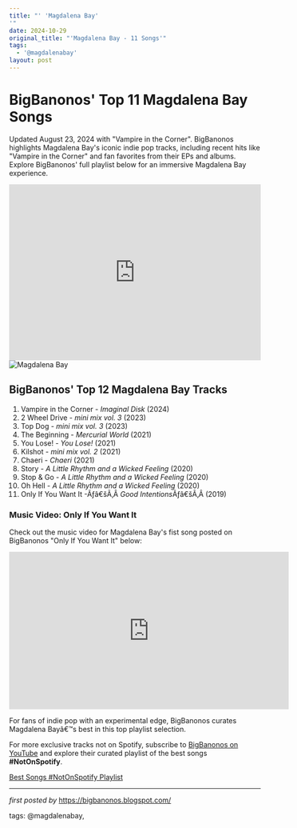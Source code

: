 ```yaml
---
title: "' 'Magdalena Bay'
'"
date: 2024-10-29
original_title: "'Magdalena Bay - 11 Songs'"
tags:
  - '@magdalenabay'
layout: post
---
```

<div class="blog-post"> <h1>BigBanonos' Top 11 Magdalena Bay Songs</h1> <p>Updated August 23, 2024 with "Vampire in the Corner". BigBanonos highlights Magdalena Bay's iconic indie pop tracks, including recent hits like "Vampire in the Corner" and fan favorites from their EPs and albums. Explore BigBanonos' full playlist below for an immersive Magdalena Bay experience.</p> <div class="embed-code"> <iframe allow="autoplay; clipboard-write; encrypted-media; fullscreen; picture-in-picture" allowfullscreen="" frameborder="0" height="352" loading="lazy" src="https://open.spotify.com/embed/playlist/5SY7zoKQXxO64M5mGCI4KR?utm_source=generator" width="100%"></iframe> </div> <div class="image-container"> <img alt="Magdalena Bay" src="https://i.ytimg.com/vi/qBl2EaWA0N4/maxresdefault.jpg" /> </div> <h2>BigBanonos' Top 12 Magdalena Bay Tracks</h2> <ol> <li>Vampire in the Corner - <em>Imaginal Disk</em> (2024)</li> <li>2 Wheel Drive - <em>mini mix vol. 3</em> (2023)</li> <li>Top Dog - <em>mini mix vol. 3</em> (2023)</li> <li>The Beginning - <em>Mercurial World</em> (2021)</li> <li>You Lose! - <em>You Lose!</em> (2021)</li> <li>Kilshot - <em>mini mix vol. 2</em> (2021)</li> <li>Chaeri - <em>Chaeri</em> (2021)</li> <li>Story - <em>A Little Rhythm and a Wicked Feeling</em> (2020)</li> <li>Stop & Go - <em>A Little Rhythm and a Wicked Feeling</em> (2020)</li> <li>Oh Hell - <em>A Little Rhythm and a Wicked Feeling</em> (2020)</li><li>Only If You Want It -Ãƒâ€šÃ‚Â <em>Good Intentions</em>Ãƒâ€šÃ‚Â (2019)</li> </ol> <div class="video-section"> <h3>Music Video: Only If You Want It</h3> <p>Check out the music video for Magdalena Bay's fist song posted on BigBanonos "Only If You Want It" below:</p><iframe width="560" height="315" src="https://www.youtube.com/embed/qBl2EaWA0N4?si=yoegX3flx-cigPVx" title="YouTube video player" frameborder="0" allow="accelerometer; autoplay; clipboard-write; encrypted-media; gyroscope; picture-in-picture; web-share" referrerpolicy="strict-origin-when-cross-origin" allowfullscreen></iframe> </div> <p>For fans of indie pop with an experimental edge, BigBanonos curates Magdalena Bayâ€™s best in this top playlist selection.</p></div>

<!--Subscribe and Playlist Links-->
<div>
    <p>For more exclusive tracks not on Spotify, subscribe to <a href="https://www.youtube.com/@BigBanonos" target="_blank">BigBanonos on YouTube</a> and explore their curated playlist of the best songs <strong>#NotOnSpotify</strong>.</p>
    <p><a href="https://www.youtube.com/playlist?list=PLtuNtuTatqI0kFahUCbtbfenC_ET5O_tr" target="_blank">Best Songs #NotOnSpotify Playlist<br /></a></p></div>

<hr />

<p><em>first posted by</em> <a href="https://bigbanonos.blogspot.com/" rel="noopener" target="_new">https://bigbanonos.blogspot.com/</a></p>

<p>tags: @magdalenabay,</p>
